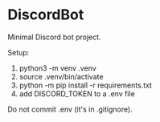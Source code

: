 # DiscordBot

Minimal Discord bot project.

Setup:
1. python3 -m venv .venv
2. source .venv/bin/activate
3. python -m pip install -r requirements.txt
4. add DISCORD_TOKEN to a .env file

Do not commit .env (it's in .gitignore).